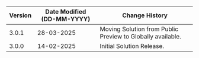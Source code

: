 | **Version** | **Date Modified (DD-MM-YYYY)** | **Change History**                             |
|-------------|--------------------------------|------------------------------------------------|
| 3.0.1       | 28-03-2025                     | Moving Solution from Public Preview to Globally available.                       |
| 3.0.0       | 14-02-2025                     | Initial Solution Release.                       |